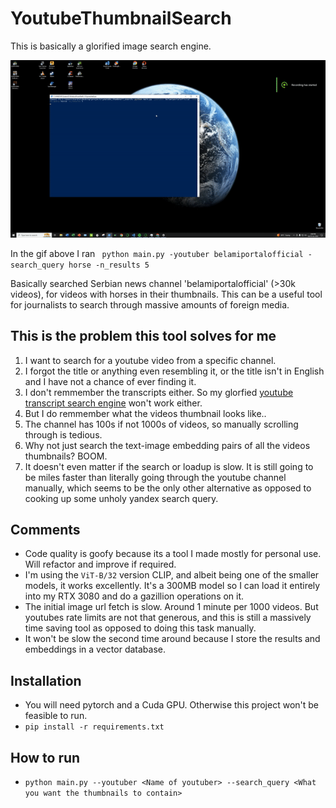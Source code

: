 ﻿# YoutubeThumbnailSearch

This is basically a glorified image search engine. 

![gif](https://github.com/FardinAhsan146/YoutubeThumbnailSearch/blob/master/docs/show.gif)

In the gif above I ran ` python main.py -youtuber belamiportalofficial -search_query horse -n_results 5` 

Basically searched  Serbian news channel 'belamiportalofficial' (>30k videos), for videos with horses in their thumbnails. This can be a useful tool for journalists to search through massive amounts of foreign media. 

## This is the problem this tool solves for me 
1. I want to search for a youtube video from a specific channel. 
2. I forgot the title or anything even resembling it, or the title isn't in English and I have not a chance of ever finding it.
3. I don't remmember the transcripts either. So my glorfied [youtube transcript search engine](https://github.com/FardinAhsan146/TalkToYoutuber) won't work either.
4. But I do remmember what the videos thumbnail looks like..
5. The channel has 100s if not 1000s of videos, so manually scrolling through is tedious. 
6. Why not just search the text-image embedding pairs of all the videos thumbnails? BOOM.
7. It doesn't even matter if the search or loadup is slow. It is still going to be miles faster than literally going through the youtube channel manually, which seems to be the only other alternative as opposed to cooking up some unholy yandex search query. 

## Comments 
* Code quality is goofy because its a tool I made mostly for personal use. Will refactor and improve if required.
* I'm using the `ViT-B/32` version CLIP, and albeit being one of the smaller models, it works excellently. It's a 300MB model so I can load it entirely into my RTX 3080 and do a gazillion operations on it. 
* The initial image url fetch is slow. Around 1 minute per 1000 videos. But youtubes rate limits are not that generous, and this is still a massively time saving tool as opposed to doing this task manually. 
* It won't be slow the second time around because I store the results and embeddings in a vector database. 

## Installation
* You will need pytorch and a Cuda GPU. Otherwise this project won't be feasible to run. 
* `pip install -r requirements.txt`

## How to run
* `python main.py --youtuber <Name of youtuber> --search_query <What you want the thumbnails to contain>`
